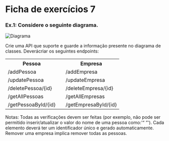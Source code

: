 # Ficha de exercícios 7

### Ex.1: Considere o seguinte diagrama.

![Diagrama](uml_diagram.png)

Crie uma API que suporte e guarde a informação presente no diagrama de classes. Deverácriar os seguintes endpoints:

<table>
<tr>
<th>Pessoa</th>
<td></td>
<th>Empresa</th>
</tr>
<tr>
<td>/addPessoa</td>
<td></td>
<td>/addEmpresa</td>
</tr>
<tr>
<td>/updatePessoa</td>
<td></td>
<td>/updateEmpresa</td>
</tr>
<tr>
<td>/deletePessoa/{id}</td>
<td></td>
<td>/deleteEmpresa/{id}</td>
</tr>
<tr>
<td>/getAllPessoas</td>
<td></td>
<td>/getAllEmpresas</td>
</tr>
<tr>
<td>/getPessoaById/{id}</td>
<td></td>
<td>/getEmpresaById/{id}</td>
</tr>
</table>

Notas: Todas as verificações devem ser feitas (por exemplo, não pode ser permitido inserir/atualizar o valor do nome de
uma pessoa como:'“ ”'). Cada elemento deverá ter um identificador único e gerado automaticamente. Remover uma empresa
implica remover todas as pessoas.